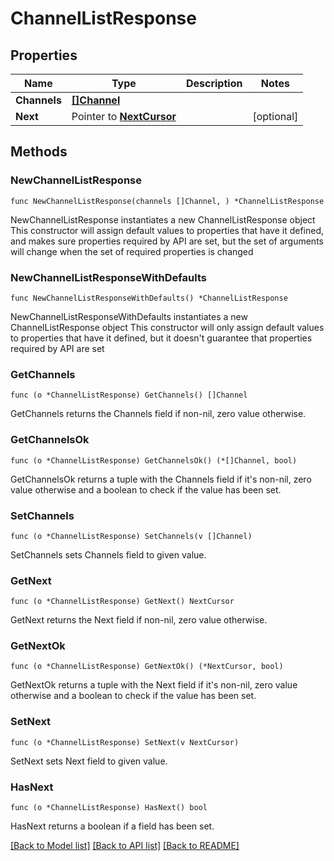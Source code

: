 # ChannelListResponse

## Properties

Name | Type | Description | Notes
------------ | ------------- | ------------- | -------------
**Channels** | [**[]Channel**](Channel.md) |  | 
**Next** | Pointer to [**NextCursor**](NextCursor.md) |  | [optional] 

## Methods

### NewChannelListResponse

`func NewChannelListResponse(channels []Channel, ) *ChannelListResponse`

NewChannelListResponse instantiates a new ChannelListResponse object
This constructor will assign default values to properties that have it defined,
and makes sure properties required by API are set, but the set of arguments
will change when the set of required properties is changed

### NewChannelListResponseWithDefaults

`func NewChannelListResponseWithDefaults() *ChannelListResponse`

NewChannelListResponseWithDefaults instantiates a new ChannelListResponse object
This constructor will only assign default values to properties that have it defined,
but it doesn't guarantee that properties required by API are set

### GetChannels

`func (o *ChannelListResponse) GetChannels() []Channel`

GetChannels returns the Channels field if non-nil, zero value otherwise.

### GetChannelsOk

`func (o *ChannelListResponse) GetChannelsOk() (*[]Channel, bool)`

GetChannelsOk returns a tuple with the Channels field if it's non-nil, zero value otherwise
and a boolean to check if the value has been set.

### SetChannels

`func (o *ChannelListResponse) SetChannels(v []Channel)`

SetChannels sets Channels field to given value.


### GetNext

`func (o *ChannelListResponse) GetNext() NextCursor`

GetNext returns the Next field if non-nil, zero value otherwise.

### GetNextOk

`func (o *ChannelListResponse) GetNextOk() (*NextCursor, bool)`

GetNextOk returns a tuple with the Next field if it's non-nil, zero value otherwise
and a boolean to check if the value has been set.

### SetNext

`func (o *ChannelListResponse) SetNext(v NextCursor)`

SetNext sets Next field to given value.

### HasNext

`func (o *ChannelListResponse) HasNext() bool`

HasNext returns a boolean if a field has been set.


[[Back to Model list]](../README.md#documentation-for-models) [[Back to API list]](../README.md#documentation-for-api-endpoints) [[Back to README]](../README.md)


